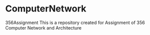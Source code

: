 # ComputerNetwork
356Assignment
This is a repository created for Assignment of 356 Computer Network and Architecture 
